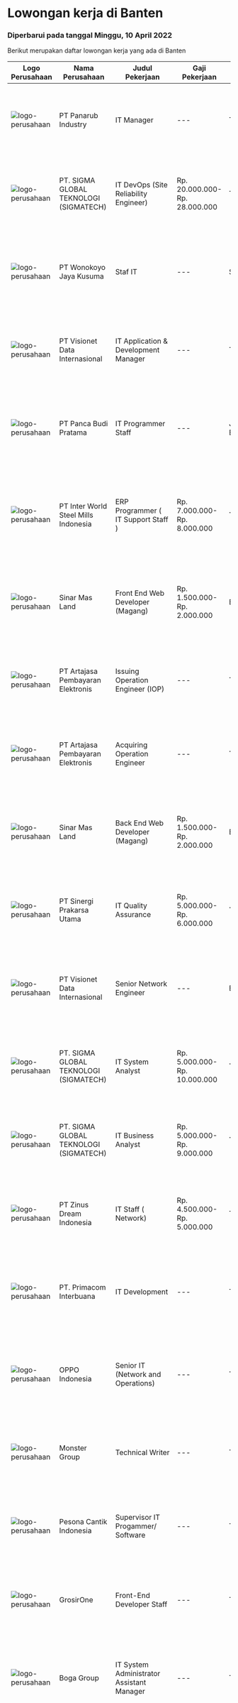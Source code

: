 
  # Lowongan kerja di Banten

  ### Diperbarui pada tanggal Minggu, 10 April 2022

  Berikut merupakan daftar lowongan kerja yang ada di Banten

  |Logo Perusahaan | Nama Perusahaan | Judul Pekerjaan | Gaji Pekerjaan | Lokasi | Deskripsi | Tanggal diunggah | Pranala |
  | -------------- | --------------- | --------------- | --------- | --------- | -------------- | ------- | ----------- |
  |![logo-perusahaan](https://image-service-cdn.seek.com.au/6805deeddbe6260fe460026881f68b6f783992c0/ee4dce1061f3f616224767ad58cb2fc751b8d2dc)|PT Panarub Industry|IT Manager|---|Tangerang|Job Qualifications: Proven working experience as an IT Manager or relevant experience. Excellent knowledge of IT service management, IT governance...|Kamis, 07 April 2022|https://www.jobstreet.co.id/id/job/it-manager-3848253?token=0~5c396d58-2839-40d4-9a85-c78191acafb1&sectionRank=1&jobId=jobstreet-id-job-3848253|
|![logo-perusahaan](https://image-service-cdn.seek.com.au/7f5820662b3590c2231782c29931979332943e74/ee4dce1061f3f616224767ad58cb2fc751b8d2dc)|PT. SIGMA GLOBAL TEKNOLOGI (SIGMATECH)|IT DevOps (Site Reliability Engineer)|Rp. 20.000.000-Rp. 28.000.000|Tangerang|SIGMATECH is looking for joining our team with The Job Desc, Qualifications &amp; Compensation Benefit as below :REQUIREMENT:-5+ Years of experience...|Jumat, 08 April 2022|https://www.jobstreet.co.id/id/job/it-devops-site-reliability-engineer-3849930?token=0~5c396d58-2839-40d4-9a85-c78191acafb1&sectionRank=2&jobId=jobstreet-id-job-3849930|
|![logo-perusahaan](https://image-service-cdn.seek.com.au/bbf461234d60756360986135e09cc77ce88f1f2e/ee4dce1061f3f616224767ad58cb2fc751b8d2dc)|PT Wonokoyo Jaya Kusuma|Staf IT|---|Serang|Menguasai Jaringan Komputer (LAN), Menguasai Hardware Komputer, Menguasai SQL - Server, Menguasai MySQL, Menguasai Pemrograman Php, Menguasai...|Kamis, 07 April 2022|https://www.jobstreet.co.id/id/job/staf-it-3848057?token=0~5c396d58-2839-40d4-9a85-c78191acafb1&sectionRank=3&jobId=jobstreet-id-job-3848057|
|![logo-perusahaan](https://image-service-cdn.seek.com.au/84d23b3586ee4efd70ea62878095fcc6b1639e33/ee4dce1061f3f616224767ad58cb2fc751b8d2dc)|PT Visionet Data Internasional|IT Application & Development Manager|---|Tangerang|Tugas &amp; Tanggung Jawab: Membuat rencana kerja proyek dari sisi resources, timeline, arsitektur solusi dan budget berdasarkan ruang lingkup yang...|Sabtu, 09 April 2022|https://www.jobstreet.co.id/id/job/it-application-development-manager-3839748?token=0~5c396d58-2839-40d4-9a85-c78191acafb1&sectionRank=4&jobId=jobstreet-id-job-3839748|
|![logo-perusahaan](https://image-service-cdn.seek.com.au/dfcb51937632403de8b35f0658dafd50e2903844/ee4dce1061f3f616224767ad58cb2fc751b8d2dc)|PT Panca Budi Pratama|IT Programmer Staff|---|Jakarta Barat|Candidate must possess at least a Bachelor's Degree, Computer Science/Information Technology or equivalent. Required skill(s): vb net, desktop vb.net,...|Jumat, 08 April 2022|https://www.jobstreet.co.id/id/job/it-programmer-staff-3820712?token=0~5c396d58-2839-40d4-9a85-c78191acafb1&sectionRank=5&jobId=jobstreet-id-job-3820712|
|![logo-perusahaan](https://image-service-cdn.seek.com.au/79ba51f2c08f9423ec200f24efcbf1f770645db6/ee4dce1061f3f616224767ad58cb2fc751b8d2dc)|PT Inter World Steel Mills Indonesia|ERP Programmer ( IT Support Staff )|Rp. 7.000.000-Rp. 8.000.000|Tangerang|Kandidat akan dites, dan Jika LOLOS akan ditempatkan di TangerangTugas dan Tanggung Jawab : membuat dan mengelola (Maintenance) program berbasis web...|Jumat, 08 April 2022|https://www.jobstreet.co.id/id/job/erp-programmer-it-support-staff-3849992?token=0~5c396d58-2839-40d4-9a85-c78191acafb1&sectionRank=6&jobId=jobstreet-id-job-3849992|
|![logo-perusahaan](https://image-service-cdn.seek.com.au/6b423aea38035d4ae45b2a19376301d23a74f501/ee4dce1061f3f616224767ad58cb2fc751b8d2dc)|Sinar Mas Land|Front End Web Developer (Magang)|Rp. 1.500.000-Rp. 2.000.000|Banten|Job Requirements :- Final year student/Fresh Graduate in Informatics Engineering (IT).- Experience in web application development using HTML, CSS, and...|Sabtu, 09 April 2022|https://www.jobstreet.co.id/id/job/front-end-web-developer-magang-3840365?token=0~5c396d58-2839-40d4-9a85-c78191acafb1&sectionRank=7&jobId=jobstreet-id-job-3840365|
|![logo-perusahaan](https://image-service-cdn.seek.com.au/55aded1287383eeeb6207d2664b4836add413aaf/ee4dce1061f3f616224767ad58cb2fc751b8d2dc)|PT Artajasa Pembayaran Elektronis|Issuing Operation Engineer (IOP)|---|Tangerang|Melaksanakan penyediaan informasi teknis terkait spesifikasi produk, perangkat produksi, migrasi dan sertifikasi produk Pelaksanaan support pasca...|Sabtu, 09 April 2022|https://www.jobstreet.co.id/id/job/issuing-operation-engineer-iop-3840356?token=0~5c396d58-2839-40d4-9a85-c78191acafb1&sectionRank=8&jobId=jobstreet-id-job-3840356|
|![logo-perusahaan](https://image-service-cdn.seek.com.au/55aded1287383eeeb6207d2664b4836add413aaf/ee4dce1061f3f616224767ad58cb2fc751b8d2dc)|PT Artajasa Pembayaran Elektronis|Acquiring Operation Engineer|---|Tangerang|Melaksanakan penyediaan informasi teknis terkait spesifikasi produk, perangkat produksi, migrasi dan sertifikasi produk Pelaksanaan support pasca...|Sabtu, 09 April 2022|https://www.jobstreet.co.id/id/job/acquiring-operation-engineer-3840357?token=0~5c396d58-2839-40d4-9a85-c78191acafb1&sectionRank=9&jobId=jobstreet-id-job-3840357|
|![logo-perusahaan](https://image-service-cdn.seek.com.au/6b423aea38035d4ae45b2a19376301d23a74f501/ee4dce1061f3f616224767ad58cb2fc751b8d2dc)|Sinar Mas Land|Back End Web Developer (Magang)|Rp. 1.500.000-Rp. 2.000.000|Banten|Job Requirements :- Final year student/Fresh Graduate in Informatics Engineering (IT).- Strong understanding in REST API and JSON.- Strong with MVC...|Sabtu, 09 April 2022|https://www.jobstreet.co.id/id/job/back-end-web-developer-magang-3840363?token=0~5c396d58-2839-40d4-9a85-c78191acafb1&sectionRank=10&jobId=jobstreet-id-job-3840363|
|![logo-perusahaan](https://image-service-cdn.seek.com.au/3fdfbaf8233a365445a7a959a78baa271fe49bdd/ee4dce1061f3f616224767ad58cb2fc751b8d2dc)|PT Sinergi Prakarsa Utama|IT Quality Assurance|Rp. 5.000.000-Rp. 6.000.000|Tangerang|Tanggung Jawab: Memastikan jalannya aplikasi/program sesuai dengan kebutuhan dan proses bisnis yang ditentukan (secara front end maupun secara data...|Jumat, 08 April 2022|https://www.jobstreet.co.id/id/job/it-quality-assurance-3849460?token=0~5c396d58-2839-40d4-9a85-c78191acafb1&sectionRank=11&jobId=jobstreet-id-job-3849460|
|![logo-perusahaan](https://image-service-cdn.seek.com.au/84d23b3586ee4efd70ea62878095fcc6b1639e33/ee4dce1061f3f616224767ad58cb2fc751b8d2dc)|PT Visionet Data Internasional|Senior Network Engineer|---|Banten|Requirements: Candidate must possess at least Bachelor's Degree in Computer Science/Information Technology or equivalent.  At least 5 Year(s) of...|Sabtu, 09 April 2022|https://www.jobstreet.co.id/id/job/senior-network-engineer-3833623?token=0~5c396d58-2839-40d4-9a85-c78191acafb1&sectionRank=12&jobId=jobstreet-id-job-3833623|
|![logo-perusahaan](https://image-service-cdn.seek.com.au/7f5820662b3590c2231782c29931979332943e74/ee4dce1061f3f616224767ad58cb2fc751b8d2dc)|PT. SIGMA GLOBAL TEKNOLOGI (SIGMATECH)|IT System Analyst|Rp. 5.000.000-Rp. 10.000.000|Tangerang|Requirements :-The ability to take initiative and be self-motivated-An adaptable and flexible attitude, allowing them to approach and solve a problem...|Jumat, 08 April 2022|https://www.jobstreet.co.id/id/job/it-system-analyst-3849925?token=0~5c396d58-2839-40d4-9a85-c78191acafb1&sectionRank=13&jobId=jobstreet-id-job-3849925|
|![logo-perusahaan](https://image-service-cdn.seek.com.au/7f5820662b3590c2231782c29931979332943e74/ee4dce1061f3f616224767ad58cb2fc751b8d2dc)|PT. SIGMA GLOBAL TEKNOLOGI (SIGMATECH)|IT Business Analyst|Rp. 5.000.000-Rp. 9.000.000|Tangerang|Requirements :-Great analytical, critical thinking and problem-solving abilities-Superior presentation and negotiation skills-Strong management and...|Jumat, 08 April 2022|https://www.jobstreet.co.id/id/job/it-business-analyst-3849927?token=0~5c396d58-2839-40d4-9a85-c78191acafb1&sectionRank=14&jobId=jobstreet-id-job-3849927|
|![logo-perusahaan](https://image-service-cdn.seek.com.au/a358f3a5aa05f30086310191dffae01a8808eccf/ee4dce1061f3f616224767ad58cb2fc751b8d2dc)|PT Zinus Dream Indonesia|IT Staff ( Network)|Rp. 4.500.000-Rp. 5.000.000|Tangerang|Requirement : Maximum 35 years old Candidates must possess at least High School. Preferred Diploma / Bachelor At least 3 - 5 years experiences in the...|Rabu, 06 April 2022|https://www.jobstreet.co.id/id/job/it-staff-network-3846649?token=0~5c396d58-2839-40d4-9a85-c78191acafb1&sectionRank=15&jobId=jobstreet-id-job-3846649|
|![logo-perusahaan](https://image-service-cdn.seek.com.au/0962bebcc73085628db47370145df1013da6fb63/ee4dce1061f3f616224767ad58cb2fc751b8d2dc)|PT. Primacom Interbuana|IT Development|---|Tangerang|Deskripsi pekerjaan: Membuat / mengembangkan / memperbaiki sistem aplikasi sesuai dengan kebutuhan user &amp; perusahaan. Persyaratan: Pendidikan...|Kamis, 07 April 2022|https://www.jobstreet.co.id/id/job/it-development-3836213?token=0~5c396d58-2839-40d4-9a85-c78191acafb1&sectionRank=16&jobId=jobstreet-id-job-3836213|
|![logo-perusahaan](https://image-service-cdn.seek.com.au/c93eabaaa1268dd187cf180990b73657094e5cb7/ee4dce1061f3f616224767ad58cb2fc751b8d2dc)|OPPO Indonesia|Senior IT (Network and Operations)|---|Tangerang|Job Descriptions : Responsible for installation and configuration of Router, Switch Managed, Wireless Controller, Access Point, Server, and related IT...|Kamis, 07 April 2022|https://www.jobstreet.co.id/id/job/senior-it-network-and-operations-3847027?token=0~5c396d58-2839-40d4-9a85-c78191acafb1&sectionRank=17&jobId=jobstreet-id-job-3847027|
|![logo-perusahaan](https://image-service-cdn.seek.com.au/fde7c35858fa549271ce89711d09acc66907aecf/ee4dce1061f3f616224767ad58cb2fc751b8d2dc)|Monster Group|Technical Writer|---|Tangerang|Requirements : Min. 1 year of experience working in similar role Take charge in cross functional teams to create and update product documentation...|Sabtu, 09 April 2022|https://www.jobstreet.co.id/id/job/technical-writer-3833265?token=0~5c396d58-2839-40d4-9a85-c78191acafb1&sectionRank=18&jobId=jobstreet-id-job-3833265|
|![logo-perusahaan](https://image-service-cdn.seek.com.au/429b18cc03d60f52f73d9b6487c0600935f6d86a/ee4dce1061f3f616224767ad58cb2fc751b8d2dc)|Pesona Cantik Indonesia|Supervisor IT Progammer/ Software|---|Tangerang|Kualifikasi yang diperlukan:1. Minimal S1, Jurusan IT Sistem Informasi/Manajemen Informatika/setara2. Usia maksimal 35 tahun3. Pengalaman minimal 3...|Kamis, 07 April 2022|https://www.jobstreet.co.id/id/job/supervisor-it-progammer-software-3847842?token=0~5c396d58-2839-40d4-9a85-c78191acafb1&sectionRank=19&jobId=jobstreet-id-job-3847842|
|![logo-perusahaan](https://image-service-cdn.seek.com.au/f54c224dc67a2b277b3ed49a1cf94eee3f22adbf/ee4dce1061f3f616224767ad58cb2fc751b8d2dc)|GrosirOne|Front-End Developer Staff|---|Tangerang|Kualifikasi: Usia maksimal 35 tahun Pendidikan minimal S1 jurusan Teknik Informatika Terbuka bagi freshgraduate Lebih disukai yang memiliki pengalaman...|Sabtu, 09 April 2022|https://www.jobstreet.co.id/id/job/front-end-developer-staff-3833109?token=0~5c396d58-2839-40d4-9a85-c78191acafb1&sectionRank=20&jobId=jobstreet-id-job-3833109|
|![logo-perusahaan](https://image-service-cdn.seek.com.au/814eed81e799a808488d3efd6c004a2a005d77e1/ee4dce1061f3f616224767ad58cb2fc751b8d2dc)|Boga Group|IT System Administrator Assistant Manager|---|Tangerang|Monitoring, Maintenance dan develop the server system, and build the structure and administrastive system for security Responsilbility for security...|Rabu, 06 April 2022|https://www.jobstreet.co.id/id/job/it-system-administrator-assistant-manager-3845883?token=0~5c396d58-2839-40d4-9a85-c78191acafb1&sectionRank=21&jobId=jobstreet-id-job-3845883|
|![logo-perusahaan](https://image-service-cdn.seek.com.au/d02ef06d3391faec2755b0ad74a8eb3590e88e8a/ee4dce1061f3f616224767ad58cb2fc751b8d2dc)|NominaGames|Unity Programmer|Rp. 5.000.000-Rp. 7.500.000|Tangerang|Kualifikasi: Suka bermain dan membuat video game Berpengalaman 1-3 tahun dalam membuat game menggunakan Unity3D Familiar dengan proses pembuatan game...|Sabtu, 09 April 2022|https://www.jobstreet.co.id/id/job/unity-programmer-3840274?token=0~5c396d58-2839-40d4-9a85-c78191acafb1&sectionRank=22&jobId=jobstreet-id-job-3840274|
|![logo-perusahaan](https://image-service-cdn.seek.com.au/55aded1287383eeeb6207d2664b4836add413aaf/ee4dce1061f3f616224767ad58cb2fc751b8d2dc)|PT Artajasa Pembayaran Elektronis|Product Development (PDE)|---|Tangerang|Menjalankan fungsi sebagai Business Analyst/Product Menyusun Product Brief atau BRD Menggali dan menganalisa kebutuhan user Analisa SWOT pasar suatu...|Sabtu, 09 April 2022|https://www.jobstreet.co.id/id/job/product-development-pde-3840354?token=0~5c396d58-2839-40d4-9a85-c78191acafb1&sectionRank=23&jobId=jobstreet-id-job-3840354|
|![logo-perusahaan](https://image-service-cdn.seek.com.au/e33a62a047a936b13377186fb2f8be447b852b49/ee4dce1061f3f616224767ad58cb2fc751b8d2dc)|PT Smartfren Telecom Tbk|CRM Support Engineer|---|Tangerang|Ensure system and service availability &amp; reliability for CRM system such as Prepaid Registration, Top Up, Voucher Center, Purchase Service,...|Jumat, 08 April 2022|https://www.jobstreet.co.id/id/job/crm-support-engineer-3838757?token=0~5c396d58-2839-40d4-9a85-c78191acafb1&sectionRank=24&jobId=jobstreet-id-job-3838757|
|![logo-perusahaan](https://image-service-cdn.seek.com.au/2c6f6f12cb15b08239744ca7630b97fee07e84ce/ee4dce1061f3f616224767ad58cb2fc751b8d2dc)|PT CIMB Niaga Tbk|RPG Programmer|---|Tangerang|Job Description: Create new program and modification as required by business unit Prepare system solution on root cause as preventive action Create...|Sabtu, 09 April 2022|https://www.jobstreet.co.id/id/job/rpg-programmer-3833178?token=0~5c396d58-2839-40d4-9a85-c78191acafb1&sectionRank=25&jobId=jobstreet-id-job-3833178|
|![logo-perusahaan](https://image-service-cdn.seek.com.au/505247c6f4867ee58ce25732ade777ad8ff366ad/ee4dce1061f3f616224767ad58cb2fc751b8d2dc)|Yayasan Pendidikan dan Pengajaran PAHOA|Staf Sistem Analisis|---|Tangerang|Mengidentifikasikan kebutuhan system management sekolah, termasuk kerentanan dari operasional / fungsional kerja yang kurang produktif, efesien dan...|Jumat, 08 April 2022|https://www.jobstreet.co.id/id/job/staf-sistem-analisis-3849043?token=0~5c396d58-2839-40d4-9a85-c78191acafb1&sectionRank=26&jobId=jobstreet-id-job-3849043|
|![logo-perusahaan](https://image-service-cdn.seek.com.au/dc60c7efed3243587fed084e2bb14f8c4b902f2b/ee4dce1061f3f616224767ad58cb2fc751b8d2dc)|PT Universal Luggage Indonesia|IT Support|Rp. 4.800.000-Rp. 7.000.000|Serang|Job Descriptions:Manage and monitory network , server environment VOIP and PABXDiagnosing and problem solving any faults of IT environmentProviding...|Selasa, 05 April 2022|https://www.jobstreet.co.id/id/job/it-support-3844874?token=0~5c396d58-2839-40d4-9a85-c78191acafb1&sectionRank=27&jobId=jobstreet-id-job-3844874|
|![logo-perusahaan](https://image-service-cdn.seek.com.au/d106aa4446f737fc4c852534178eaa9df6d1d2fc/ee4dce1061f3f616224767ad58cb2fc751b8d2dc)|Cipta Usaha Anak Negri, PT|ReactJS/NextJS Programmer|Rp. 7.000.000-Rp. 9.800.000|Tangerang|Jobs Working and collaborating within multidisciplinary and international agile teams and partners. Coding high-quality software using distributed...|Sabtu, 09 April 2022|https://www.jobstreet.co.id/id/job/reactjs-nextjs-programmer-3832911?token=0~5c396d58-2839-40d4-9a85-c78191acafb1&sectionRank=28&jobId=jobstreet-id-job-3832911|
|![logo-perusahaan](https://image-service-cdn.seek.com.au/1a262e0092b96e58fe9ed65634a12378d0f43550/ee4dce1061f3f616224767ad58cb2fc751b8d2dc)|IDEKU.ID|Middle Front-End Developer|---|Tangerang|Requirements : At least 3-5 years of experience in building apps using Angular (https://angular.io/) Angular lifecycles, and to implement lazy-loading...|Sabtu, 09 April 2022|https://www.jobstreet.co.id/id/job/middle-front-end-developer-3834041?token=0~5c396d58-2839-40d4-9a85-c78191acafb1&sectionRank=29&jobId=jobstreet-id-job-3834041|
|![logo-perusahaan](https://i.ibb.co/sqvTCh9/112815900-stock-vector-no-image-available-icon-flat-vector.webp)|Nama perusahaan dirahasiakan|IT SAP ABAP|---|Tangerang|Job Descriptions:•	Act as the technical expert, ensuring quick turnaround in identifying application issues and providing timely solutions.•	Develop...|Jumat, 08 April 2022|https://www.jobstreet.co.id/id/job/it-sap-abap-3848914?token=0~5c396d58-2839-40d4-9a85-c78191acafb1&sectionRank=30&jobId=jobstreet-id-job-3848914|


  [Kembali ke daftar lowongan kerja 🔙](../README.md#daftar-lowongan-kerja)
  